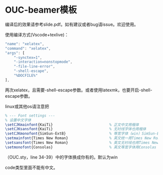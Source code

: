 # OUC-beamer模板

编译后的效果请参考slide.pdf。如有建议或者bug请issue。欢迎使用。

使用编译方式(Vscode+texlive)：
``` javascript
"name": "xelatex",
"command": "xelatex",
"args": [
    "-synctex=1",
    "-interaction=nonstopmode",
    "-file-line-error",
    "-shell-escape",
    "%DOCFILE%"
],
```

两次xelatex，且需要-shell-escape参数。或者使用latexmk，也要开启-shell-escape参数。

linux或其他os请注意把
``` tex
% --- Font settings ---
% 设置中文字体
\setCJKmainfont{KaiTi}                          % 正文中文用楷体
\setCJKsansfont{KaiTi}                          % 无衬线字体也用楷体
\setCJKmonofont{SimSun-ExtB}                    % 等宽字体（win）SimSun-ExtB
\setmainfont{Times New Roman}                   % 英文统一用Times New Roman
\setsansfont{Times New Roman}                   % 英文无衬线也用Times New Roman
\setmonofont{Consolas}                          % 英文等宽字体用Consolas
```
（OUC.sty，line 34-39）中的字体换成你有的。默认为win

code类型里面不能有中文。
